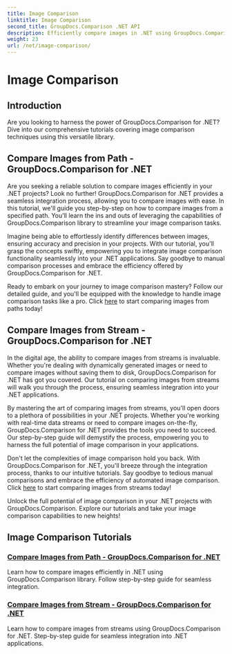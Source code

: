 ```yaml
---
title: Image Comparison
linktitle: Image Comparison
second_title: GroupDocs.Comparison .NET API
description: Efficiently compare images in .NET using GroupDocs.Comparison library. Step-by-step tutorials for seamless integration from path or stream.
weight: 23
url: /net/image-comparison/
---
```


# Image Comparison


## Introduction

Are you looking to harness the power of GroupDocs.Comparison for .NET? Dive into our comprehensive tutorials covering image comparison techniques using this versatile library.

## Compare Images from Path - GroupDocs.Comparison for .NET

Are you seeking a reliable solution to compare images efficiently in your .NET projects? Look no further! GroupDocs.Comparison for .NET provides a seamless integration process, allowing you to compare images with ease. In this tutorial, we'll guide you step-by-step on how to compare images from a specified path. You'll learn the ins and outs of leveraging the capabilities of GroupDocs.Comparison library to streamline your image comparison tasks.

Imagine being able to effortlessly identify differences between images, ensuring accuracy and precision in your projects. With our tutorial, you'll grasp the concepts swiftly, empowering you to integrate image comparison functionality seamlessly into your .NET applications. Say goodbye to manual comparison processes and embrace the efficiency offered by GroupDocs.Comparison for .NET.

Ready to embark on your journey to image comparison mastery? Follow our detailed guide, and you'll be equipped with the knowledge to handle image comparison tasks like a pro. Click [here](./compare-images-from-path/) to start comparing images from paths today!

## Compare Images from Stream - GroupDocs.Comparison for .NET

In the digital age, the ability to compare images from streams is invaluable. Whether you're dealing with dynamically generated images or need to compare images without saving them to disk, GroupDocs.Comparison for .NET has got you covered. Our tutorial on comparing images from streams will walk you through the process, ensuring seamless integration into your .NET applications.

By mastering the art of comparing images from streams, you'll open doors to a plethora of possibilities in your .NET projects. Whether you're working with real-time data streams or need to compare images on-the-fly, GroupDocs.Comparison for .NET provides the tools you need to succeed. Our step-by-step guide will demystify the process, empowering you to harness the full potential of image comparison in your applications.

Don't let the complexities of image comparison hold you back. With GroupDocs.Comparison for .NET, you'll breeze through the integration process, thanks to our intuitive tutorials. Say goodbye to tedious manual comparisons and embrace the efficiency of automated image comparison. Click [here](./compare-images-from-stream/) to start comparing images from streams today!

Unlock the full potential of image comparison in your .NET projects with GroupDocs.Comparison. Explore our tutorials and take your image comparison capabilities to new heights!
## Image Comparison Tutorials
### [Compare Images from Path - GroupDocs.Comparison for .NET](./compare-images-from-path/)
Learn how to compare images efficiently in .NET using GroupDocs.Comparison library. Follow step-by-step guide for seamless integration.
### [Compare Images from Stream - GroupDocs.Comparison for .NET](./compare-images-from-stream/)
Learn how to compare images from streams using GroupDocs.Comparison for .NET. Step-by-step guide for seamless integration into .NET applications.